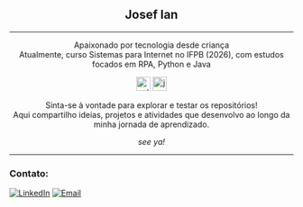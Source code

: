 <h2 align="center">Josef Ian </h2>

---

<p align="center">Apaixonado por tecnologia desde criança<br>Atualmente, curso Sistemas para Internet no IFPB (2026), com estudos focados em RPA, Python e Java</p>

<div align="center">
  <img src="https://cdn.jsdelivr.net/gh/devicons/devicon/icons/python/python-original.svg" height="25" alt="python logo" />
  <img src="https://cdn.jsdelivr.net/gh/devicons/devicon@latest/icons/java/java-original.svg" height="25" alt="java logo" />
</div>

<p align="center">Sinta-se à vontade para explorar e testar os repositórios!<br>Aqui compartilho ideias, projetos e atividades que desenvolvo ao longo da minha jornada de aprendizado.</p>

<p align="center"><em>see ya!</em></p>

---

### Contato:
[![LinkedIn](https://img.shields.io/badge/LinkedIn-blue?style=for-the-badge&logo=linkedin)](https://www.linkedin.com/in/josef-ian/)
[![Email](https://img.shields.io/badge/Email-red?style=for-the-badge&logo=gmail&logoColor=white)](mailto:josefian2020@gmail.com)
